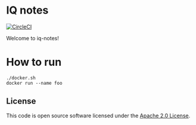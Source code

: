 # IQ notes

[![CircleCI](https://circleci.com/gh/rockjam/iq-notes/tree/master.svg?style=svg)](https://circleci.com/gh/rockjam/iq-notes/tree/master)

Welcome to iq-notes!

# How to run

```
./docker.sh
docker run --name foo
```

## License ##

This code is open source software licensed under the [Apache 2.0 License](http://www.apache.org/licenses/LICENSE-2.0.html).
